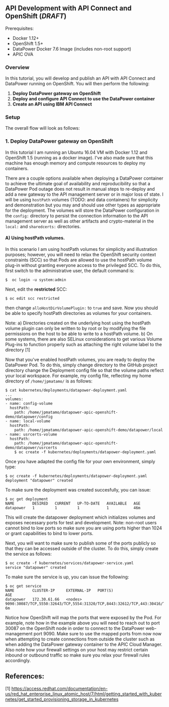 ## API Development with API Connect and OpenShift (***DRAFT***)


Prerequisites:
* Docker 1.12+
* OpenShift 1.5+
* DataPower Docker 7.6 Image (includes non-root support)
* APIC OVA

### Overview

In this tutorial, you will develop and publish an API with  API Connect and DataPower running on OpenShift.
You will then perform the following:


1. **Deploy DataPower gateway on OpenShift**
2. **Deploy and configure API Connect to use the DataPower container**
3. **Create an API using IBM API Connect**


### Setup

The overall flow will look as follows:


### 1. Deploy DataPower gateway on OpenShift

In this tutorial I am running an Ubuntu 16.04 VM with Docker 1.12 and OpenShift 1.5 (running as a docker image). I've also made sure that this machine has enough memory and compute resources to deploy my containers.

There are a couple options available when deploying a DataPower container to achieve the ultimate goal of availability and reproducibility so that a DataPower Pod outage does not result in manual steps to re-deploy and add a new gateway to the API management server or in major loss of state. I will be using `hostPath` volumes (TODO: and data containers) for simplicity and demonstration but you may and should use other types as appropriate for the deployment. The volumes will store the DataPower configuration in the `config:` directory to persist the connection information to the API management server as well as other artifacts and crypto-material in the `local:` and `sharedcerts:` directories.

#### A) Using hostPath volumes.

In this scenario I am using hostPath volumes for simplicity and illustration purposes; however, you will need to relax the OpenShift security context constraints (SCC) so that Pods are allowed to use the hostPath volume plug-in without granting everyone access to the privileged SCC. To do this, first switch to the administrative user, the default command is:

    $  oc login -u system:admin

Next, edit the **restricted** SCC:

    $ oc edit scc restricted

then change `alloHostDirVolumePlugin:` to `true` and save. Now you should be able to specify hostPath directories as volumes for your containers.

Note:
a) Directories created on the underlying host using the hostPath volume plugin can only be written to by root or by modifying the file permissions on the host to be able to write to a hostPath volume.
b) On some systems, there are also SELinux considerations to get various Volume Plug-ins to function properly such as attaching the right volume label to the directory [1]

Now that you've enabled hostPath volumes, you are ready to deploy the DataPower Pod. To do this, simply change directory to the GitHub project directory change the Deployment config file so that the volume paths reflect your local workspace. For example, my config file, reflecting my home directory of `/home/jpmatamo/` is as follows:

    $ cat kubernetes/deployments/datapower-deployment.yaml
    ...
    volumes:
    - name: config-volume
      hostPath:
        path: /home/jpmatamo/datapower-apic-openshift-demo/datapower/config
    - name: local-volume
      hostPath:
        path: /home/jpmatamo/datapower-apic-openshift-demo/datapower/local
    - name: usrcerts-volume
      hostPath:
        path: /home/jpmatamo/datapower-apic-openshift-demo/datapower/usrcerts
        $ oc create -f kubernetes/deployments/datapower-deployment.yaml

Once you have adapted the config file for your own environment, simply type:

    $ oc create -f kubernetes/deployments/datapower-deployment.yaml
    deployment "datapower" created

To make sure the deployment was created succesfully, you can issue:

    $ oc get deployment
    NAME        DESIRED   CURRENT   UP-TO-DATE   AVAILABLE   AGE
    datapower   1         1         1            1           46m


This will create the datapower deployment which initializes volumes and exposes necessary ports for test and development.
Note: non-root users cannot bind to low ports so make sure you are using ports higher than 1024 or grant capabilities to bind to lower ports.

Next, you will want to make sure to publish some of the ports publicly so that they can be accessed outside of the cluster. To do this, simply create the service as follows:

    $ oc create -f kubernetes/services/datapower-service.yaml
    service "datapower" created

To make sure the service is up, you can issue the following:

    $ oc get service
    NAME        CLUSTER-IP     EXTERNAL-IP   PORT(S)                                                                                                   AGE
    datapower   172.30.61.66   <nodes>       9090:30087/TCP,5550:32643/TCP,5554:31320/TCP,8443:32612/TCP,443:30416/TCP,8000:30360/TCP,8001:32142/TCP   6m


Notice how OpenShift will map the ports that were exposed by the Pod. For example, note how in the example above you will need to reach out to port 30087 on the OpenShift node in order to connect to the DataPower web-management port 9090. Make sure to use the mapped ports from now now when attempting to create connections from outside the cluster such as when adding the DataPower gateway container to the APIC Cloud Manager.
Also note how your firewall settings on your host may restrict certain inbound or outbound traffic so make sure you relax your firewall rules accordingly.





## References:

[1] https://access.redhat.com/documentation/en-us/red_hat_enterprise_linux_atomic_host/7/html/getting_started_with_kubernetes/get_started_provisioning_storage_in_kubernetes
